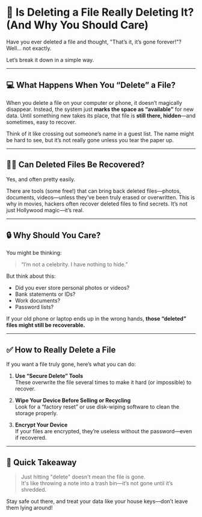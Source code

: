 # 🧹 Is Deleting a File Really Deleting It? (And Why You Should Care)

Have you ever deleted a file and thought, "That’s it, it’s gone forever!"?  
Well… not exactly.

Let’s break it down in a simple way.

---

## 💻 What Happens When You “Delete” a File?

When you delete a file on your computer or phone, it doesn’t magically disappear. Instead, the system just **marks the space as “available”** for new data. Until something new takes its place, that file is **still there, hidden**—and sometimes, easy to recover.

Think of it like crossing out someone’s name in a guest list. The name might be hard to see, but it’s not really gone unless you tear the paper up.

---

## 🕵️‍♂️ Can Deleted Files Be Recovered?

Yes, and often pretty easily.

There are tools (some free!) that can bring back deleted files—photos, documents, videos—unless they’ve been truly erased or overwritten. This is why in movies, hackers often recover deleted files to find secrets. It’s not just Hollywood magic—it’s real.

---

## 🔒 Why Should You Care?

You might be thinking:  
> “I’m not a celebrity. I have nothing to hide.”

But think about this:
- Did you ever store personal photos or videos?
- Bank statements or IDs?
- Work documents?
- Password lists?

If your old phone or laptop ends up in the wrong hands, **those “deleted” files might still be recoverable.**

---

## ✅ How to Really Delete a File

If you want a file truly gone, here’s what you can do:

1. **Use “Secure Delete” Tools**  
   These overwrite the file several times to make it hard (or impossible) to recover.

2. **Wipe Your Device Before Selling or Recycling**  
   Look for a “factory reset” or use disk-wiping software to clean the storage properly.

3. **Encrypt Your Device**  
   If your files are encrypted, they’re useless without the password—even if recovered.

---

## 🧠 Quick Takeaway

> Just hitting "delete" doesn't mean the file is gone.  
> It's like throwing a note into a trash bin—it’s not gone until it’s shredded.

Stay safe out there, and treat your data like your house keys—don’t leave them lying around!
